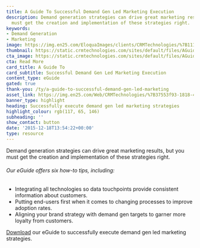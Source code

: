 ```yaml
---
title: A Guide To Successful Demand Gen Led Marketing Execution
description: Demand generation strategies can drive great marketing results, but you
  must get the creation and implementation of these strategies right.
keywords:
- Demand Generation
- Marketing
image: https://img.en25.com/EloquaImages/clients/CRMTechnologies/%7B1113fa83-a18c-49e4-8085-b5d07f429262%7D_LP-M-EM2.jpg
thumbnail: https://static.crmtechnologies.com/sites/default/files/AGuideToSuccessful.png
cta_image: https://static.crmtechnologies.com/sites/default/files/AGuideToSuccessful_0.png
cta: Read More
card_title: A Guide To
card_subtitle: Successful Demand Gen Led Marketing Execution
content_type: eGuide
gated: true
thank-you: /ty/a-guide-to-successful-demand-gen-led-marketing
asset_link: https://img.en25.com/Web/CRMTechnologies/%7B37553f93-1818-4248-b31c-e50bc1d0fcc9%7D_A_guide_to_successful_demand_generation_led_marketing_execution_v3.pdf
banner_type: highlight
heading: Successfully execute demand gen led marketing strategies
highlight_colour: rgb(117, 65, 146)
subheading: ''
show_contact: button
date: '2015-12-18T13:54:22+00:00'
type: resource
---
```

Demand generation strategies can drive great marketing results, but you must get the creation and implementation of these strategies right.

###### Our eGuide offers six how-to tips, including:

* Integrating all technologies so data touchpoints provide consistent information about customers.
* Putting end-users first when it comes to changing processes to improve adoption rates.
* Aligning your brand strategy with demand gen targets to garner more loyalty from customers.

[Download](http://interact.crmtechnologies.com/a-guide-to-successful-demand-gen-led-marketing) our eGuide to successfully execute demand gen led marketing strategies.
